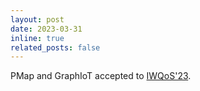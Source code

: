 ```yaml
---
layout: post
date: 2023-03-31
inline: true
related_posts: false
---
```


PMap and GraphIoT accepted to [IWQoS'23](https://iwqos2023.ieee-iwqos.org/).
